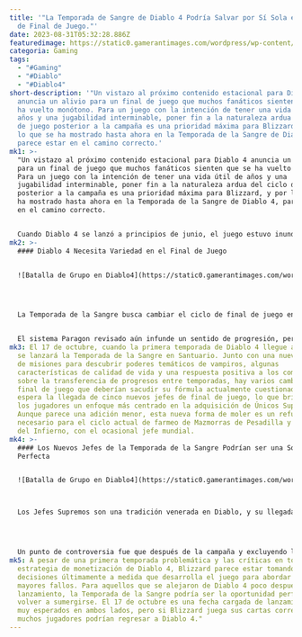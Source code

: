 ```yaml
---
title: '"La Temporada de Sangre de Diablo 4 Podría Salvar por Sí Sola el Ciclo
  de Final de Juego."'
date: 2023-08-31T05:32:28.886Z
featuredimage: https://static0.gamerantimages.com/wordpress/wp-content/uploads/2023/08/groupfacingangeldiablo4.jpg?q=50&fit=contain&w=1140&h=&dpr=1.5
categoria: Gaming
tags:
  - "#Gaming"
  - "#Diablo"
  - "#Diablo4"
short-description: '"Un vistazo al próximo contenido estacional para Diablo 4
  anuncia un alivio para un final de juego que muchos fanáticos sienten que se
  ha vuelto monótono. Para un juego con la intención de tener una vida útil de
  años y una jugabilidad interminable, poner fin a la naturaleza ardua del ciclo
  de juego posterior a la campaña es una prioridad máxima para Blizzard, y por
  lo que se ha mostrado hasta ahora en la Temporada de la Sangre de Diablo 4,
  parece estar en el camino correcto.'
mk1: >-
  "Un vistazo al próximo contenido estacional para Diablo 4 anuncia un alivio
  para un final de juego que muchos fanáticos sienten que se ha vuelto monótono.
  Para un juego con la intención de tener una vida útil de años y una
  jugabilidad interminable, poner fin a la naturaleza ardua del ciclo de juego
  posterior a la campaña es una prioridad máxima para Blizzard, y por lo que se
  ha mostrado hasta ahora en la Temporada de la Sangre de Diablo 4, parece estar
  en el camino correcto.


  Cuando Diablo 4 se lanzó a principios de junio, el juego estuvo inundado de aclamación crítica y alegría. Convirtiéndose rápidamente en el título más vendido de Blizzard de todos los tiempos, muchos marcaron el lanzamiento de Diablo 4 como un regreso a la forma para el estudio, con una campaña envolvente y cinemáticas impresionantes que combinan una jugabilidad y progresión satisfactorias. Sin embargo, a medida que la fase de luna de miel se desvanecía y comenzaban a aparecer grietas, quedó claramente en evidencia que Blizzard todavía tenía trabajo por hacer. El ciclo de final de juego de Diablo 4 resultó ser aburrido y poco satisfactorio, y el lanzamiento de la primera temporada resultó decepcionante en relación con el compromiso a largo plazo prometido por su modelo de servicio en vivo.
mk2: >-
  #### Diablo 4 Necesita Variedad en el Final de Juego


  ![Batalla de Grupo en Diablo4](https://static0.gamerantimages.com/wordpress/wp-content/uploads/2023/08/sorceresslightningdiablo4.jpg?q=50&fit=crop&w=1500&dpr=1.5 "Batalla de Grupo en Diablo4")




  La Temporada de la Sangre busca cambiar el ciclo de final de juego en Diablo 4, acercándolo más a entregas anteriores. La búsqueda de un mejor botín es el corazón de la jugabilidad interminable del juego. En su versión actual, después de llegar al Nivel Mundial 4 y adquirir un conjunto decente de Legendarios Ancestrales y Únicos, los jugadores se enfrentan a una sequía de mejoras significativas.


  El sistema Paragon revisado aún infunde un sentido de progresión, pero se reduce a un goteo después de obtener un conjunto sólido de equipo. Para contrarrestar esto, varios Únicos Supremos en Diablo 4, un escalón por encima del resto del botín del juego, caen actualmente a un ritmo tan bajo que son funcionalmente inexistentes para un gran porcentaje de la base de jugadores. Crear nuevas formas de encontrar estos Únicos Supremos es lo que la Temporada de la Sangre busca resolver.
mk3: El 17 de octubre, cuando la primera temporada de Diablo 4 llegue a su fin,
  se lanzará la Temporada de la Sangre en Santuario. Junto con una nueva línea
  de misiones para descubrir poderes temáticos de vampiros, algunas
  características de calidad de vida y una respuesta positiva a los comentarios
  sobre la transferencia de progresos entre temporadas, hay varios cambios en el
  final de juego que deberían sacudir su fórmula actualmente cuestionada. Se
  espera la llegada de cinco nuevos jefes de final de juego, lo que brindará a
  los jugadores un enfoque más centrado en la adquisición de Únicos Supremos.
  Aunque parece una adición menor, esta nueva forma de moler es un refuerzo muy
  necesario para el ciclo actual de farmeo de Mazmorras de Pesadilla y Mareas
  del Infierno, con el ocasional jefe mundial.
mk4: >-
  #### Los Nuevos Jefes de la Temporada de la Sangre Podrían ser una Solución
  Perfecta


  ![Batalla de Grupo en Diablo4](https://static0.gamerantimages.com/wordpress/wp-content/uploads/2023/08/largepartydiablo4.jpg?q=50&fit=crop&w=1500&dpr=1.5 "Batalla de Grupo en Diablo4")



  Los Jefes Supremos son una tradición venerada en Diablo, y su llegada a Diablo 4 marca otro paso hacia la paridad con el ciclo de juego de sus predecesores. Un punto destacado del lanzamiento de Diablo 4 fue el diseño de jefes, con mecánicas que requerían coordinación y participación activa más allá de la simple maestría de una rotación de habilidades.




  Un punto de controversia fue que después de la campaña y excluyendo los encuentros únicos al final de las Mazmorras de Pesadilla, esas cautivadoras peleas de jefes prácticamente desaparecieron en el final de juego. Ahora, con la Temporada de la Sangre introduciendo nuevas peleas de jefes específicamente diseñadas para el final de juego, ese punto de crítica se está corrigiendo.
mk5: A pesar de una primera temporada problemática y las críticas en torno a la
  estrategia de monetización de Diablo 4, Blizzard parece estar tomando buenas
  decisiones últimamente a medida que desarrolla el juego para abordar sus
  mayores fallos. Para aquellos que se alejaron de Diablo 4 poco después de su
  lanzamiento, la Temporada de la Sangre podría ser la oportunidad perfecta para
  volver a sumergirse. El 17 de octubre es una fecha cargada de lanzamientos AAA
  muy esperados en ambos lados, pero si Blizzard juega sus cartas correctamente,
  muchos jugadores podrían regresar a Diablo 4."
---
```

